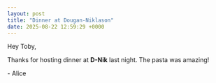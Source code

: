 ```yaml
---
layout: post
title: "Dinner at Dougan-Niklason"
date: 2025-08-22 12:59:29 +0000
---
```


Hey Toby,

Thanks for hosting dinner at **D-Nik** last night. The pasta was amazing!

\- Alice

